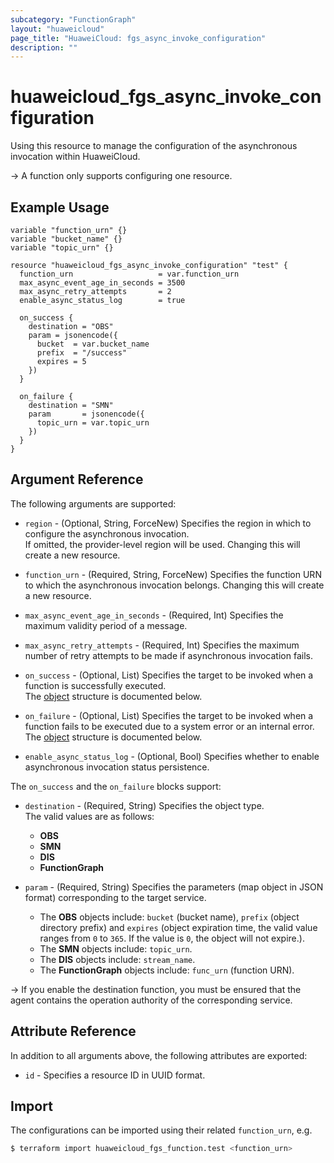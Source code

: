 ```yaml
---
subcategory: "FunctionGraph"
layout: "huaweicloud"
page_title: "HuaweiCloud: fgs_async_invoke_configuration"
description: ""
---
```


# huaweicloud_fgs_async_invoke_configuration

Using this resource to manage the configuration of the asynchronous invocation within HuaweiCloud.

-> A function only supports configuring one resource.

## Example Usage

```hcl
variable "function_urn" {}
variable "bucket_name" {}
variable "topic_urn" {}

resource "huaweicloud_fgs_async_invoke_configuration" "test" {
  function_urn                   = var.function_urn
  max_async_event_age_in_seconds = 3500
  max_async_retry_attempts       = 2
  enable_async_status_log        = true

  on_success {
    destination = "OBS"
    param = jsonencode({
      bucket  = var.bucket_name
      prefix  = "/success"
      expires = 5
    })
  }

  on_failure {
    destination = "SMN"
    param       = jsonencode({
      topic_urn = var.topic_urn
    })
  }
}
```

## Argument Reference

The following arguments are supported:

* `region` - (Optional, String, ForceNew) Specifies the region in which to configure the asynchronous invocation.  
  If omitted, the provider-level region will be used. Changing this will create a new resource.

* `function_urn` - (Required, String, ForceNew) Specifies the function URN to which the asynchronous invocation belongs.
  Changing this will create a new resource.

* `max_async_event_age_in_seconds` - (Required, Int) Specifies the maximum validity period of a message.

* `max_async_retry_attempts` - (Required, Int) Specifies the maximum number of retry attempts to be made if
  asynchronous invocation fails.

* `on_success` - (Optional, List) Specifies the target to be invoked when a function is successfully executed.  
  The [object](#functiongraph_destination_config) structure is documented below.

* `on_failure` - (Optional, List) Specifies the target to be invoked when a function fails to be executed due to a
  system error or an internal error.  
  The [object](#functiongraph_destination_config) structure is documented below.

* `enable_async_status_log` - (Optional, Bool) Specifies whether to enable asynchronous invocation status persistence.

<a name="functiongraph_destination_config"></a>
The `on_success` and the `on_failure` blocks support:

* `destination` - (Required, String) Specifies the object type.  
  The valid values are as follows:
  + **OBS**
  + **SMN**
  + **DIS**
  + **FunctionGraph**

* `param` - (Required, String) Specifies the parameters (map object in JSON format) corresponding to the target service.
  + The **OBS** objects include: `bucket` (bucket name), `prefix` (object directory prefix) and `expires` (object
    expiration time, the valid value ranges from `0` to `365`. If the value is `0`, the object will not expire.).
  + The **SMN** objects include: `topic_urn`.
  + The **DIS** objects include: `stream_name`.
  + The **FunctionGraph** objects include: `func_urn` (function URN).

-> If you enable the destination function, you must be ensured that the agent contains the operation authority of the
   corresponding service.

## Attribute Reference

In addition to all arguments above, the following attributes are exported:

* `id` - Specifies a resource ID in UUID format.

## Import

The configurations can be imported using their related `function_urn`, e.g.

```bash
$ terraform import huaweicloud_fgs_function.test <function_urn>
```
